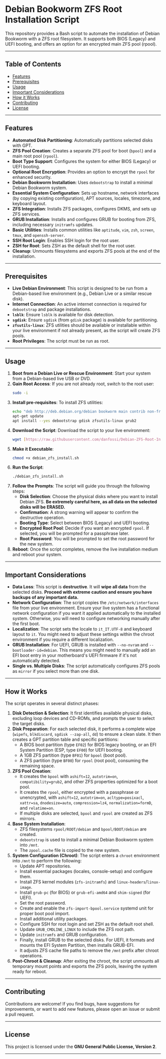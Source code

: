# Debian Bookworm ZFS Root Installation Script

This repository provides a Bash script to automate the installation of Debian Bookworm with a ZFS root filesystem. It supports both BIOS (Legacy) and UEFI booting, and offers an option for an encrypted main ZFS pool (rpool).

---

## Table of Contents

* [Features](#features)
* [Prerequisites](#prerequisites)
* [Usage](#usage)
* [Important Considerations](#important-considerations)
* [How it Works](#how-it-works)
* [Contributing](#contributing)
* [License](#license)

---

## Features

* **Automated Disk Partitioning**: Automatically partitions selected disks with GPT.
* **ZFS Pool Creation**: Creates a separate ZFS pool for boot (`bpool`) and a main root pool (`rpool`).
* **Boot Type Support**: Configures the system for either BIOS (Legacy) or UEFI booting.
* **Optional Root Encryption**: Provides an option to encrypt the `rpool` for enhanced security.
* **Debian Bookworm Installation**: Uses `debootstrap` to install a minimal Debian Bookworm system.
* **Essential System Configuration**: Sets up hostname, network interfaces (by copying existing configuration), APT sources, locales, timezone, and keyboard layout.
* **ZFS Integration**: Installs ZFS packages, configures DKMS, and sets up ZFS services.
* **GRUB Installation**: Installs and configures GRUB for booting from ZFS, including necessary `initramfs` updates.
* **Basic Utilities**: Installs common utilities like `aptitude`, `vim`, `zsh`, `screen`, `tmux`, and `openssh-server`.
* **SSH Root Login**: Enables SSH login for the root user.
* **ZSH for Root**: Sets ZSH as the default shell for the root user.
* **Cleanup**: Unmounts filesystems and exports ZFS pools at the end of the installation.

---

## Prerequisites

* **Live Debian Environment**: This script is designed to be run from a Debian-based live environment (e.g., Debian Live or a similar rescue disk).
* **Internet Connection**: An active internet connection is required for `debootstrap` and package installations.
* **`lsblk`**: Ensure `lsblk` is available for disk detection.
* **`sgdisk`**: Ensure `sgdisk` (from `gdisk` package) is available for partitioning.
* **`zfsutils-linux`**: ZFS utilities should be available or installable within your live environment if not already present, as the script will create ZFS pools.
* **Root Privileges**: The script must be run as root.

---

## Usage

1.  **Boot from a Debian Live or Rescue Environment**: Start your system from a Debian-based live USB or DVD.
2.  **Gain Root Access**: If you are not already root, switch to the root user:
    ```bash
    sudo -i
    ```
2.  **Install pre-requisites**: To install ZFS utilities:
    ```bash
    echo "deb http://deb.debian.org/debian bookworm main contrib non-free-firmware" >> /etc/apt/sources.list
    apt-get update
    apt install --yes debootstrap gdisk zfsutils-linux grub2
    ```
4.  **Download the Script**: Download the script to your live environment:
    ```bash
    wget [https://raw.githubusercontent.com/danfossi/Debian-ZFS-Root-Installation-Script/refs/heads/main/debian_zfs_install.sh](https://raw.githubusercontent.com/danfossi/Debian-ZFS-Root-Installation-Script/refs/heads/main/debian_zfs_install.sh)
    ```
5.  **Make it Executable**:
    ```bash
    chmod +x debian_zfs_install.sh
    ```
6.  **Run the Script**:
    ```bash
    ./debian_zfs_install.sh
    ```
7.  **Follow the Prompts**: The script will guide you through the following steps:
    * **Disk Selection**: Choose the physical disks where you want to install Debian ZFS. **Be extremely careful here, as all data on the selected disks will be ERASED.**
    * **Confirmation**: A strong warning will appear to confirm the destructive operation.
    * **Booting Type**: Select between BIOS (Legacy) and UEFI booting.
    * **Encrypted Root Pool**: Decide if you want an encrypted `rpool`. If selected, you will be prompted for a passphrase later.
    * **Root Password**: You will be prompted to set the root password for the new system.
8.  **Reboot**: Once the script completes, remove the live installation medium and reboot your system.

---

## Important Considerations

* **Data Loss**: This script is **destructive**. It will **wipe all data** from the selected disks. **Proceed with extreme caution and ensure you have backups of any important data.**
* **Network Configuration**: The script copies the `/etc/network/interfaces` file from your live environment. Ensure your live system has a functional network configuration if you want it applied automatically to the installed system. Otherwise, you will need to configure networking manually after the first boot.
* **Localization**: The script sets the locale to `it_IT.UTF-8` and keyboard layout to `it`. You might need to adjust these settings within the chroot environment if you require a different localization.
* **GRUB Installation**: For UEFI, GRUB is installed with `--no-nvram` and `--bootloader-id=debian`. This means you might need to manually add an EFI boot entry in your motherboard's UEFI firmware if it's not automatically detected.
* **Single vs. Multiple Disks**: The script automatically configures ZFS pools as `mirror` if you select more than one disk.

---

## How it Works

The script operates in several distinct phases:

1.  **Disk Detection & Selection**: It first identifies available physical disks, excluding loop devices and CD-ROMs, and prompts the user to select the target disks.
2.  **Disk Preparation**: For each selected disk, it performs a complete wipe (`wipefs`, `blkdiscard`, `sgdisk --zap-all`, `dd`) to ensure a clean slate. It then creates a GPT partition table and specific partitions:
    * A BIOS boot partition (type `EF02`) for BIOS legacy booting, or an EFI System Partition (ESP, type `EF00`) for UEFI booting.
    * A 1GB ZFS partition (type `BF01`) for `bpool` (boot pool).
    * A ZFS partition (type `BF00`) for `rpool` (root pool), consuming the remaining space.
3.  **ZFS Pool Creation**:
    * It creates the `bpool` with `ashift=12`, `autotrim=on`, `compatibility=grub2`, and other ZFS properties optimized for a boot pool.
    * It creates the `rpool`, either encrypted with a passphrase or unencrypted, with `ashift=12`, `autotrim=on`, `acltype=posixacl`, `xattr=sa`, `dnodesize=auto`, `compression=lz4`, `normalization=formD`, and `relatime=on`.
    * If multiple disks are selected, `bpool` and `rpool` are created as ZFS mirrors.
4.  **Base System Installation**:
    * ZFS filesystems `rpool/ROOT/debian` and `bpool/BOOT/debian` are created.
    * `debootstrap` is used to install a minimal Debian Bookworm system into `/mnt`.
    * The `zpool.cache` file is copied to the new system.
5.  **System Configuration (Chroot)**: The script enters a `chroot` environment into `/mnt` to perform the following:
    * Update APT repositories.
    * Install essential packages (locales, console-setup) and configure them.
    * Install ZFS kernel modules (`zfs-initramfs`) and `linux-headers`/`linux-image`.
    * Install `grub-pc` (for BIOS) or `grub-efi-amd64` and `shim-signed` (for UEFI).
    * Set the root password.
    * Create and enable the `zfs-import-bpool.service` systemd unit for proper boot pool import.
    * Install additional utility packages.
    * Configure SSH for root login and set ZSH as the default root shell.
    * Update `GRUB_CMDLINE_LINUX` to include the ZFS root path.
    * Update `initramfs` and GRUB configuration.
    * Finally, install GRUB to the selected disks. For UEFI, it formats and mounts the EFI System Partition, then installs GRUB-EFI.
    * It adjusts ZFS cache file paths to remove the `/mnt` prefix after chroot operations.
6.  **Post-Chroot & Cleanup**: After exiting the chroot, the script unmounts all temporary mount points and exports the ZFS pools, leaving the system ready for reboot.

---

## Contributing

Contributions are welcome! If you find bugs, have suggestions for improvements, or want to add new features, please open an issue or submit a pull request.

---

## License

This project is licensed under the **GNU General Public License, Version 2**.

---
